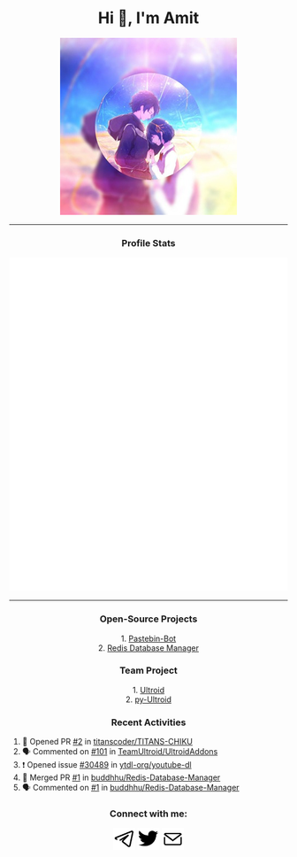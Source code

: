 <h1 align="center">Hi 👋, I'm Amit</h1>
<p align="center"><img src="assets/tg_dp.png" alt="buddhhu" /></p>

---

<h3 align="center">Profile Stats</h3>
<p align="center"><img src="assets/stats.svg" alt="buddhhu" /></p>

---

<h3 align="center">Open-Source Projects</h3>
<p align="center">
1. <a href=https://github.com/buddhhu/PasteBin-Bot>Pastebin-Bot</a><br>
2. <a href=https://github.com/buddhhu/Redis-Database-Manager>Redis Database Manager</a>
</p>
<h3 align="center">Team Project</h3>
<p align="center">
1. <a href=https://github.com/TeamUltroid/Ultroid>Ultroid</a><br>
2. <a href=https://github.com/TeamUltroid/pyUltroid>py-Ultroid</a>
</p>
<h3 align="center">Recent Activities</h3>

<!--START_SECTION:activity-->
1. 💪 Opened PR [#2](https://github.com/titanscoder/TITANS-CHIKU/pull/2) in [titanscoder/TITANS-CHIKU](https://github.com/titanscoder/TITANS-CHIKU)
2. 🗣 Commented on [#101](https://github.com/TeamUltroid/UltroidAddons/issues/101) in [TeamUltroid/UltroidAddons](https://github.com/TeamUltroid/UltroidAddons)
3. ❗️ Opened issue [#30489](https://github.com/ytdl-org/youtube-dl/issues/30489) in [ytdl-org/youtube-dl](https://github.com/ytdl-org/youtube-dl)
4. 🎉 Merged PR [#1](https://github.com/buddhhu/Redis-Database-Manager/pull/1) in [buddhhu/Redis-Database-Manager](https://github.com/buddhhu/Redis-Database-Manager)
5. 🗣 Commented on [#1](https://github.com/buddhhu/Redis-Database-Manager/issues/1) in [buddhhu/Redis-Database-Manager](https://github.com/buddhhu/Redis-Database-Manager)
<!--END_SECTION:activity-->

<h3 align="center">Connect with me:</h3>
<p align="center">
<a href="https://t.me/its_buddhhu"><img src="assets/tg.png" height=40px width=40px alt="buddhhu" /></a>
<a href="https://twitter.com/kumar___amit"><img src="assets/twtt.png" height=40px width=40px alt="kumar___amit" /></a>
<a href="https://mail.google.com/mail/u/?authuser=amitsharma123234@gmail.com"><img src="assets/mail.png" height=40px width=40px alt="amitsharma123234@gmail.com" /></a>
</p>

